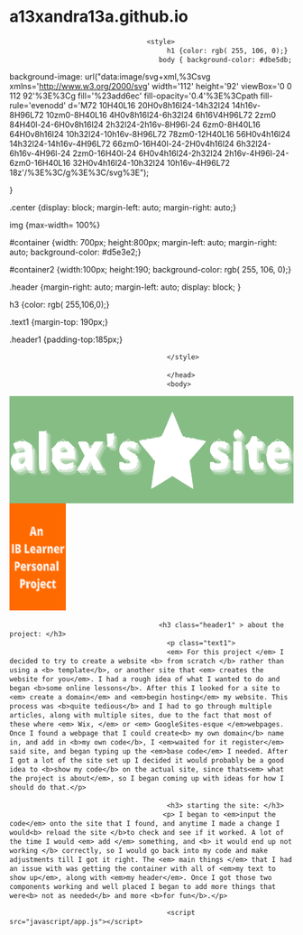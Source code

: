 # a13xandra13a.github.io
<html lang="en">
 <head>
  <meta charset="utf-8">
  <meta http-equiv="x-ua-compatible" content="ie=edge">
  <title>alexs site</title>
  <meta name="description" content="">
 
  <link rel="stylesheet" href="css/app.css">

  
                                      <style>
                                           h1 {color: rgb( 255, 106, 0);}
                                         body { background-color: #dbe5db;
background-image: url("data:image/svg+xml,%3Csvg xmlns='http://www.w3.org/2000/svg' width='112' height='92' viewBox='0 0 112 92'%3E%3Cg fill='%23add6ec' fill-opacity='0.4'%3E%3Cpath fill-rule='evenodd' d='M72 10H40L16 20H0v8h16l24-14h32l24 14h16v-8H96L72 10zm0-8H40L16 4H0v8h16l24-6h32l24 6h16V4H96L72 2zm0 84H40l-24-6H0v8h16l24 2h32l24-2h16v-8H96l-24 6zm0-8H40L16 64H0v8h16l24 10h32l24-10h16v-8H96L72 78zm0-12H40L16 56H0v4h16l24 14h32l24-14h16v-4H96L72 66zm0-16H40l-24-2H0v4h16l24 6h32l24-6h16v-4H96l-24 2zm0-16H40l-24 6H0v4h16l24-2h32l24 2h16v-4H96l-24-6zm0-16H40L16 32H0v4h16l24-10h32l24 10h16v-4H96L72 18z'/%3E%3C/g%3E%3C/svg%3E");

}

  .center {display: block;
  margin-left: auto;
  margin-right: auto;}
 
 img {max-width= 100%}
 
 #container {width: 700px;
 height:800px;
 margin-left: auto;
 margin-right: auto;
 background-color: #d5e3e2;}
 
 #container2 {width:100px;
 height:190;
 background-color: rgb( 255, 106, 0);}
 
 
 .header {margin-right: auto;
 margin-left: auto;
 display: block;
}
 
 h3 {color: rgb( 255,106,0);}
 
 .text1 {margin-top: 190px;}
 
.header1 {padding-top:185px;}



                                           </style>
                                           
                                           </head>
                                           <body>

 <div id="container">
<div class="header"><img src="images/alexssiteLogo2.svg" width="600" height="190" align= "right"></div>
 <div class="cornersqr"><img src="images/cornerfill.png" width="100" height="190"></div> 
 </div>
 
                                         <h3 class="header1" > about the project: </h3>
                                           <p class="text1">
                                           <em> For this project </em> I decided to try to create a website <b> from scratch </b> rather than using a <b> template</b>, or another site that <em> creates the website for you</em>. I had a rough idea of what I wanted to do and began <b>some online lessons</b>. After this I looked for a site to <em> create a domain</em> and <em>begin hosting</em> my website. This process was <b>quite tedious</b> and I had to go through multiple articles, along with multiple sites, due to the fact that most of these where <em> Wix, </em> or <em> GoogleSites-esque </em>webpages. Once I found a webpage that I could create<b> my own domain</b> name in, and add in <b>my own code</b>, I <em>waited for it register</em> said site, and began typing up the <em>base code</em> I needed. After I got a lot of the site set up I decided it would probably be a good idea to <b>show my code</b> on the actual site, since thats<em> what the project is about</em>, so I began coming up with ideas for how I should do that.</p>
                                           
                                           <h3> starting the site: </h3>
                                          <p> I began to <em>input the code</em> onto the site that I found, and anytime I made a change I would<b> reload the site </b>to check and see if it worked. A lot of the time I would <em> add </em> something, and <b> it would end up not working </b> correctly, so I would go back into my code and make adjustments till I got it right. The <em> main things </em> that I had an issue with was getting the container with all of <em>my text to show up</em>, along with <em>my header</em>. Once I got those two components working and well placed I began to add more things that were<b> not as needed</b> and more <b>for fun</b>.</p>
</div>
                                        

                                           
                                           <script src="javascript/app.js"></script>
</body> 
                                                                          </html>
